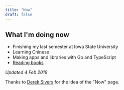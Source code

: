 ```yaml
---
title: "Now"
draft: false
---
```


## What I'm doing now

- Finishing my last semester at Iowa State University
- Learning Chinese
- Making apps and libraries with Go and TypeScript
- [Reading books](https://stack.app/u/john/books)

*Updated 4 Feb 2019*

Thanks to [Derek Sivers](https://sivers.org/now) for the idea of the "Now" page.
